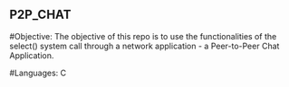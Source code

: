 ## P2P_CHAT
#Objective:
The objective of this repo is to use the functionalities of the select() system call
through a network application - a Peer-to-Peer Chat Application.

#Languages:
C


